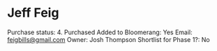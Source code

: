 # Jeff Feig

Purchase status: 4. Purchased
Added to Bloomerang: Yes
Email: feigbills@gmail.com
Owner: Josh Thompson
Shortlist for Phase 1?: No